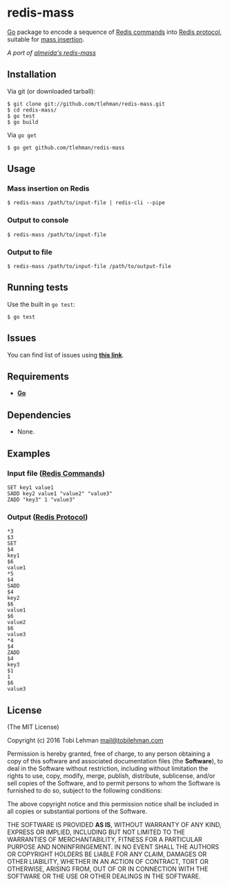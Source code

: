 # redis-mass

[Go](https://golang.org/) package to encode a sequence of [Redis commands](http://redis.io/commands) into [Redis protocol](http://redis.io/topics/protocol), suitable for [mass insertion](http://redis.io/topics/mass-insert).

*A port of [almeida's redis-mass](https://github.com/almeida/redis-mass)*

## Installation

Via git (or downloaded tarball):

```
$ git clone git://github.com/tlehman/redis-mass.git
$ cd redis-mass/
$ go test
$ go build
```

Via `go get`

```
$ go get github.com/tlehman/redis-mass
```

## Usage

### Mass insertion on Redis

```
$ redis-mass /path/to/input-file | redis-cli --pipe
```

### Output to console

```
$ redis-mass /path/to/input-file
```

### Output to file

```
$ redis-mass /path/to/input-file /path/to/output-file
```

## Running tests

Use the built in `go test`:

```
$ go test
```

## Issues

You can find list of issues using **[this link](http://github.com/tlehman/redis-mass/issues)**.

## Requirements

 - **[Go](https://golang.org)**

## Dependencies

 - None.


## Examples

### Input file ([Redis Commands](http://redis.io/commands))

```
SET key1 value1
SADD key2 value1 "value2" "value3"
ZADD "key3" 1 "value3"
```

### Output ([Redis Protocol](http://redis.io/topics/protocol))

```
*3
$3
SET
$4
key1
$6
value1
*5
$4
SADD
$4
key2
$6
value1
$6
value2
$6
value3
*4
$4
ZADD
$4
key3
$1
1
$6
value3
```

## License

(The MIT License)

Copyright (c) 2016 Tobi Lehman <mail@tobilehman.com>

Permission is hereby granted, free of charge, to any person obtaining a copy of this software and associated documentation files (the **Software**), to deal in the Software without restriction, including without limitation the rights to use, copy, modify, merge, publish, distribute, sublicense, and/or sell copies of the Software, and to permit persons to whom the Software is furnished to do so, subject to the following conditions:

The above copyright notice and this permission notice shall be included in all copies or substantial portions of the Software.

THE SOFTWARE IS PROVIDED **AS IS**, WITHOUT WARRANTY OF ANY KIND, EXPRESS OR IMPLIED, INCLUDING BUT NOT LIMITED TO THE WARRANTIES OF MERCHANTABILITY, FITNESS FOR A PARTICULAR PURPOSE AND NONINFRINGEMENT. IN NO EVENT SHALL THE AUTHORS OR COPYRIGHT HOLDERS BE LIABLE FOR ANY CLAIM, DAMAGES OR OTHER LIABILITY, WHETHER IN AN ACTION OF CONTRACT, TORT OR OTHERWISE, ARISING FROM, OUT OF OR IN CONNECTION WITH THE SOFTWARE OR THE USE OR OTHER DEALINGS IN THE SOFTWARE.
